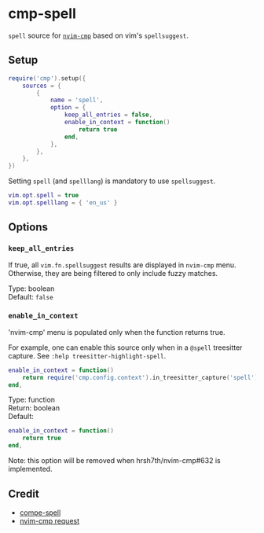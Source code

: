 # cmp-spell

`spell` source for [`nvim-cmp`](https://github.com/hrsh7th/nvim-cmp) based on vim's `spellsuggest`.

## Setup

```lua
require('cmp').setup({
    sources = {
        {
            name = 'spell',
            option = {
                keep_all_entries = false,
                enable_in_context = function()
                    return true
                end,
            },
        },
    },
})
```

Setting `spell` (and `spelllang`) is mandatory to use `spellsuggest`.

```lua
vim.opt.spell = true
vim.opt.spelllang = { 'en_us' }
```

## Options

### `keep_all_entries`

If true, all `vim.fn.spellsuggest` results are displayed in `nvim-cmp` menu. Otherwise, they are being filtered to only include fuzzy matches.

Type: boolean  
Default: `false`

### `enable_in_context`

'nvim-cmp' menu is populated only when the function returns true.

For example, one can enable this source only when in a `@spell` treesitter capture. See `:help treesitter-highlight-spell`.

```lua
enable_in_context = function()
    return require('cmp.config.context').in_treesitter_capture('spell')
end,
```

Type: function  
Return: boolean  
Default:

```lua
enable_in_context = function()
    return true
end,
```

Note: this option will be removed when hrsh7th/nvim-cmp#632 is implemented.

## Credit

- [compe-spell](https://github.com/hrsh7th/nvim-compe/blob/master/lua/compe_spell/init.lua)
- [nvim-cmp request](https://github.com/hrsh7th/nvim-cmp/issues/69)
